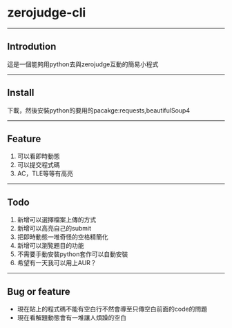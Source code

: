 # zerojudge-cli

___

## Introdution

這是一個能夠用python去與zerojudge互動的簡易小程式 

____ 

## Install

下載，然後安裝python的要用的pacakge:requests,beautifulSoup4

___

## Feature
1. 可以看即時動態
2. 可以提交程式碼
3. AC，TLE等等有高亮

____

## Todo
1. 新增可以選擇檔案上傳的方式
2. 新增可以高亮自己的submit 
3. 把即時動態一堆奇怪的空格精簡化 
4. 新增可以瀏覧題目的功能 
5. 不需要手動安裝python套作可以自動安裝
6. 希望有一天我可以用上AUR？

____

## Bug or feature
- 現在貼上的程式碼不能有空白行不然會導至只傳空白前面的code的問題 
- 現在看解題動態會有一堆讓人煩躁的空白
